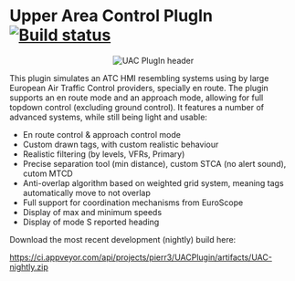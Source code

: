 # Upper Area Control PlugIn [![Build status](https://ci.appveyor.com/api/projects/status/w0v23weq4dw9e9t7?svg=true)](https://ci.appveyor.com/project/pierr3/UACPlugin)

<p align="center">
	<img alt="UAC PlugIn header" src="https://pierr3.github.io/UACPlugin/img/header.png"/>
</p>

This plugin simulates an ATC HMI resembling systems using by large European Air Traffic Control providers, specially en route. The plugin supports an en route mode and an approach mode, allowing for full topdown control (excluding ground control). It features a number of advanced systems, while still being light and usable:
 * En route control & approach control mode
 * Custom drawn tags, with custom realistic behaviour
 * Realistic filtering (by levels, VFRs, Primary)
 * Precise separation tool (min distance), custom STCA (no alert sound), cutom MTCD
 * Anti-overlap algorithm based on weighted grid system, meaning tags automatically move to not overlap
 * Full support for coordination mechanisms from EuroScope
 * Display of max and minimum speeds
 * Display of mode S reported heading
 
 Download the most recent development (nightly) build here:
 
 <https://ci.appveyor.com/api/projects/pierr3/UACPlugin/artifacts/UAC-nightly.zip>
